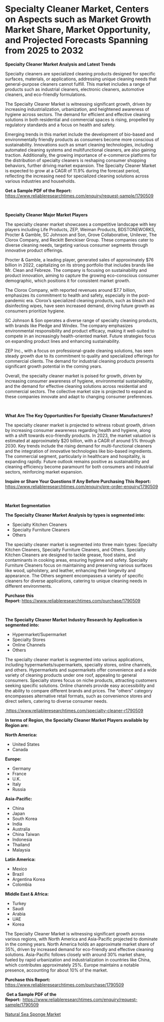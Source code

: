 <p><h1>Specialty Cleaner Market, Centers on Aspects such as Market Growth Market Share, Market Opportunity, and Projected Forecasts Spanning from 2025 to 2032</h1></p><p><strong>Specialty Cleaner Market Analysis and Latest Trends</strong></p>
<p><p>Specialty cleaners are specialized cleaning products designed for specific surfaces, materials, or applications, addressing unique cleaning needs that general-purpose cleaners cannot fulfill. This market includes a range of products such as industrial cleaners, electronic cleaners, automotive cleaners, and eco-friendly formulations. </p><p>The Specialty Cleaner Market is witnessing significant growth, driven by increasing industrialization, urbanization, and heightened awareness of hygiene across sectors. The demand for efficient and effective cleaning solutions in both residential and commercial spaces is rising, propelled by regulatory standards and a focus on health and safety. </p><p>Emerging trends in this market include the development of bio-based and environmentally friendly products as consumers become more conscious of sustainability. Innovations such as smart cleaning technologies, including automated cleaning systems and multifunctional cleaners, are also gaining traction. Additionally, the growing importance of e-commerce platforms for the distribution of specialty cleaners is reshaping consumer shopping behaviors, further driving market expansion. The Specialty Cleaner Market is expected to grow at a CAGR of 11.9% during the forecast period, reflecting the increasing need for specialized cleaning solutions across various industries and households.</p></p>
<p><strong>Get a Sample PDF of the Report:&nbsp;</strong> <a href="https://www.reliableresearchtimes.com/enquiry/request-sample/1790509?utm_campaign=2035&utm_medium=2&utm_source=Github&utm_content=ia&utm_term=15022025&utm_id=specialty-cleaner">https://www.reliableresearchtimes.com/enquiry/request-sample/1790509</a></p>
<p>&nbsp;</p>
<p><strong>Specialty Cleaner Major Market Players</strong></p>
<p><p>The specialty cleaner market showcases a competitive landscape with key players including Life Products, ZEP, Weiman Products, BDSTONEWORKS, Procter & Gamble, SC Johnson and Son, Grove Collaborative, Unilever, The Clorox Company, and Reckitt Benckiser Group. These companies cater to diverse cleaning needs, targeting various consumer segments through innovative product offerings.</p><p>Procter & Gamble, a leading player, generated sales of approximately $76 billion in 2022, capitalizing on its strong portfolio that includes brands like Mr. Clean and Febreze. The company is focusing on sustainability and product innovation, aiming to capture the growing eco-conscious consumer demographic, which positions it for consistent market growth.</p><p>The Clorox Company, with reported revenues around $7.7 billion, emphasizes its commitment to health and safety, especially in the post-pandemic era. Clorox’s specialized cleaning products, such as bleach and disinfecting wipes, have seen increased demand, driving future growth as consumers prioritize hygiene.</p><p>SC Johnson & Son operates a diverse range of specialty cleaning products, with brands like Pledge and Windex. The company emphasizes environmental responsibility and product efficacy, making it well-suited to compete in an increasingly health-oriented market. Future strategies focus on expanding product lines and enhancing sustainability.</p><p>ZEP Inc., with a focus on professional-grade cleaning solutions, has seen steady growth due to its commitment to quality and specialized offerings for commercial clients. The demand for industrial cleaning products presents significant growth potential in the coming years.</p><p>Overall, the specialty cleaner market is poised for growth, driven by increasing consumer awareness of hygiene, environmental sustainability, and the demand for effective cleaning solutions across residential and commercial sectors. The collective market size is projected to expand as these companies innovate and adapt to changing consumer preferences.</p></p>
<p>&nbsp;</p>
<p><strong>What Are The Key Opportunities For Specialty Cleaner Manufacturers?</strong></p>
<p><p>The specialty cleaner market is projected to witness robust growth, driven by increasing consumer awareness regarding health and hygiene, along with a shift towards eco-friendly products. In 2023, the market valuation is estimated at approximately $20 billion, with a CAGR of around 5% through 2030. Key trends include the rising demand for multi-functional cleaners and the integration of innovative technologies like bio-based ingredients. The commercial segment, particularly in healthcare and hospitality, is expanding rapidly. Future outlook remains positive as sustainability and cleaning efficiency become paramount for both consumers and industrial sectors, reinforcing market expansion.</p></p>
<p><strong>Inquire or Share Your Questions If Any Before Purchasing This Report:</strong> <a href="https://www.reliableresearchtimes.com/enquiry/pre-order-enquiry/1790509?utm_campaign=2035&utm_medium=2&utm_source=Github&utm_content=ia&utm_term=15022025&utm_id=specialty-cleaner">https://www.reliableresearchtimes.com/enquiry/pre-order-enquiry/1790509</a></p>
<p>&nbsp;</p>
<p><strong>Market Segmentation</strong></p>
<p><strong>The Specialty Cleaner Market Analysis by types is segmented into:</strong></p>
<p><ul><li>Specialty Kitchen Cleaners</li><li>Specialty Furniture Cleaners</li><li>Others</li></ul></p>
<p><p>The specialty cleaner market is segmented into three main types: Specialty Kitchen Cleaners, Specialty Furniture Cleaners, and Others. Specialty Kitchen Cleaners are designed to tackle grease, food stains, and contaminants in cooking areas, ensuring hygiene and safety. Specialty Furniture Cleaners focus on maintaining and preserving various surfaces like wood, upholstery, and leather, enhancing their longevity and appearance. The Others segment encompasses a variety of specific cleaners for diverse applications, catering to unique cleaning needs in different environments.</p></p>
<p><strong>Purchase this Report:&nbsp;</strong><a href="https://www.reliableresearchtimes.com/purchase/1790509?utm_campaign=2035&utm_medium=2&utm_source=Github&utm_content=ia&utm_term=15022025&utm_id=specialty-cleaner">https://www.reliableresearchtimes.com/purchase/1790509</a></p>
<p>&nbsp;</p>
<p><strong>The Specialty Cleaner Market Industry Research by Application is segmented into:</strong></p>
<p><ul><li>Hypermarket/Supermarket</li><li>Specialty Stores</li><li>Online Channels</li><li>Others</li></ul></p>
<p><p>The specialty cleaner market is segmented into various applications, including hypermarkets/supermarkets, specialty stores, online channels, and others. Hypermarkets and supermarkets offer convenience and a wide variety of cleaning products under one roof, appealing to general consumers. Specialty stores focus on niche products, attracting customers seeking specific solutions. Online channels provide easy accessibility and the ability to compare different brands and prices. The "others" category encompasses alternative retail formats, such as convenience stores and direct sellers, catering to diverse consumer needs.</p></p>
<p><a href="https://www.reliableresearchtimes.com/specialty-cleaner-r1790509?utm_campaign=2035&utm_medium=2&utm_source=Github&utm_content=ia&utm_term=15022025&utm_id=specialty-cleaner">&nbsp;https://www.reliableresearchtimes.com/specialty-cleaner-r1790509</a></p>
<p><strong>In terms of Region, the Specialty Cleaner Market Players available by Region are:</strong></p>
<p>
    <p> <strong> North America: </strong>
        <ul>
            <li>United States</li>
            <li>Canada</li>
        </ul>
        </p> 
    <p> <strong> Europe: </strong>
        <ul>
            <li>Germany</li>
            <li>France</li>
            <li>U.K.</li>
            <li>Italy</li>
            <li>Russia</li>
        </ul>
        </p> 
    <p> <strong> Asia-Pacific: </strong>
        <ul>
            <li>China</li>
            <li>Japan</li>
            <li>South Korea</li>
            <li>India</li>
            <li>Australia</li>
            <li>China Taiwan</li>
            <li>Indonesia</li>
            <li>Thailand</li>
            <li>Malaysia</li>
        </ul>
        </p> 
    <p> <strong> Latin America: </strong>
        <ul>
            <li>Mexico</li>
            <li>Brazil</li>
            <li>Argentina Korea</li>
            <li>Colombia</li>
        </ul>
        </p> 
    <p> <strong> Middle East & Africa: </strong>
        <ul>
            <li>Turkey</li>
            <li>Saudi</li>
            <li>Arabia</li>
            <li>UAE</li>
            <li>Korea</li>
        </ul>
    </p>
    </p>
<p><p>The Specialty Cleaner Market is witnessing significant growth across various regions, with North America and Asia-Pacific projected to dominate in the coming years. North America holds an approximate market share of 35%, driven by increased demand for eco-friendly and effective cleaning solutions. Asia-Pacific follows closely with around 30% market share, fueled by rapid urbanization and industrialization in countries like China, which contributes approximately 25%. Europe maintains a notable presence, accounting for about 10% of the market.</p></p>
<p><strong>Purchase this Report: </strong><a href="https://www.reliableresearchtimes.com/purchase/1790509?utm_campaign=2035&utm_medium=2&utm_source=Github&utm_content=ia&utm_term=15022025&utm_id=specialty-cleaner">https://www.reliableresearchtimes.com/purchase/1790509</a></p>
<p>&nbsp;<strong>Get a Sample PDF of the Report:&nbsp;&nbsp;</strong><a href="https://www.reliableresearchtimes.com/enquiry/request-sample/1790509?utm_campaign=2035&utm_medium=2&utm_source=Github&utm_content=ia&utm_term=15022025&utm_id=specialty-cleaner">https://www.reliableresearchtimes.com/enquiry/request-sample/1790509</a></p>
<p><strong></strong></p>
<p><p><a href="https://github.com/GenaGaines34/Market-Research-Report-List-1/blob/main/natural-sea-sponge-market.md?utm_campaign=2035&utm_medium=2&utm_source=Github&utm_content=ia&utm_term=15022025&utm_id=specialty-cleaner">Natural Sea Sponge Market</a></p></p>